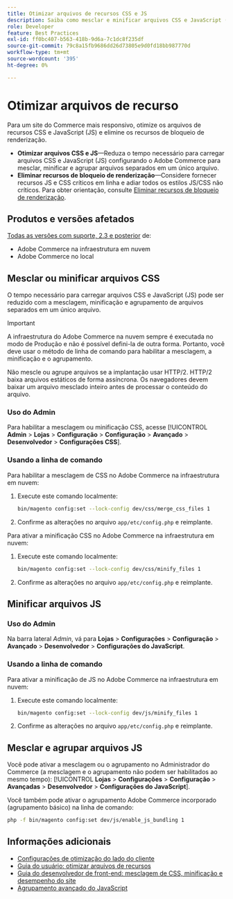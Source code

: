 ```yaml
---
title: Otimizar arquivos de recursos CSS e JS
description: Saiba como mesclar e minificar arquivos CSS e JavaScript (JS) para projetos Adobe Commerce do Administrador ou da linha de comando.
role: Developer
feature: Best Practices
exl-id: ff0bc407-b563-418b-9d6a-7c1dc8f235df
source-git-commit: 79c8a15fb9686dd26d73805e9d0fd18bb987770d
workflow-type: tm+mt
source-wordcount: '395'
ht-degree: 0%

---
```


# Otimizar arquivos de recurso

Para um site do Commerce mais responsivo, otimize os arquivos de recursos CSS e JavaScript (JS) e elimine os recursos de bloqueio de renderização.

- **Otimizar arquivos CSS e JS**—Reduza o tempo necessário para carregar arquivos CSS e JavaScript (JS) configurando o Adobe Commerce para mesclar, minificar e agrupar arquivos separados em um único arquivo.
- **Eliminar recursos de bloqueio de renderização**—Considere fornecer recursos JS e CSS críticos em linha e adiar todos os estilos JS/CSS não críticos. Para obter orientação, consulte [Eliminar recursos de bloqueio de renderização](https://web.dev/render-blocking-resources/).

## Produtos e versões afetados

[Todas as versões com suporte, 2.3 e posterior](../../../release/versions.md) de:

- Adobe Commerce na infraestrutura em nuvem
- Adobe Commerce no local

## Mesclar ou minificar arquivos CSS

O tempo necessário para carregar arquivos CSS e JavaScript (JS) pode ser reduzido com a mesclagem, minificação e agrupamento de arquivos separados em um único arquivo.

>[!IMPORTANT]
>
>A infraestrutura do Adobe Commerce na nuvem sempre é executada no modo de Produção e não é possível defini-la de outra forma. Portanto, você deve usar o método de linha de comando para habilitar a mesclagem, a minificação e o agrupamento.

Não mescle ou agrupe arquivos se a implantação usar HTTP/2. HTTP/2 baixa arquivos estáticos de forma assíncrona. Os navegadores devem baixar um arquivo mesclado inteiro antes de processar o conteúdo do arquivo.

### Uso do Admin

Para habilitar a mesclagem ou minificação CSS, acesse [!UICONTROL **Admin** > **Lojas** > **Configuração** > **Configuração** > **Avançado** > **Desenvolvedor** > **Configurações CSS**].

### Usando a linha de comando

Para habilitar a mesclagem de CSS no Adobe Commerce na infraestrutura em nuvem:

1. Execute este comando localmente:

   ```bash
   bin/magento config:set --lock-config dev/css/merge_css_files 1
   ```

1. Confirme as alterações no arquivo `app/etc/config.php` e reimplante.

Para ativar a minificação CSS no Adobe Commerce na infraestrutura em nuvem:

1. Execute este comando localmente:

   ```bash
   bin/magento config:set --lock-config dev/css/minify_files 1
   ```

1. Confirme as alterações no arquivo `app/etc/config.php` e reimplante.

## Minificar arquivos JS

### Uso do Admin

Na barra lateral *Admin*, vá para **Lojas** > **Configurações** > **Configuração** > **Avançado** > **Desenvolvedor** > **Configurações do JavaScript**.

### Usando a linha de comando

Para ativar a minificação de JS no Adobe Commerce na infraestrutura em nuvem:

1. Execute este comando localmente:

   ```bash
   bin/magento config:set --lock-config dev/js/minify_files 1
   ```

1. Confirme as alterações no arquivo `app/etc/config.php` e reimplante.

## Mesclar e agrupar arquivos JS

Você pode ativar a mesclagem ou o agrupamento no Administrador do Commerce (a mesclagem e o agrupamento não podem ser habilitados ao mesmo tempo): [!UICONTROL **Lojas** > **Configurações** > **Configuração** > **Avançadas** > **Desenvolvedor** > **Configurações do JavaScript**].

Você também pode ativar o agrupamento Adobe Commerce incorporado (agrupamento básico) na linha de comando:

```bash
php -f bin/magento config:set dev/js/enable_js_bundling 1
```

## Informações adicionais

- [Configurações de otimização do lado do cliente](../../../performance/configuration.md#client-side-optimization-settings)
- [Guia do usuário: otimizar arquivos de recursos](https://experienceleague.adobe.com/pt-br/docs/commerce-admin/systems/tools/developer-tools#optimizing-resource-files)
- [Guia do desenvolvedor de front-end: mesclagem de CSS, minificação e desempenho do site](https://developer.adobe.com/commerce/frontend-core/guide/css/#css-merging-minification-and-performance)
- [Agrupamento avançado do JavaScript](../../../performance/advanced-js-bundling.md)

